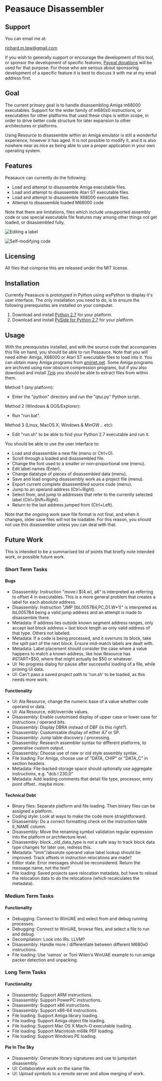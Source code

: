 # Peasauce Disassembler

## Support

You can email me at:

 richard.m.tew@gmail.com

If you wish to generally support or encourage the development of this tool, or sponsor the development of specific features, [Paypal donations](http://disinterest.org/donate.html) will be used for that purpose.  For those who are serious about sponsoring development of a specific feature it is best to discuss it with me at my email address first.

## Goal

The current primary goal is to handle disassembling Amiga m68000 executables. Support for the wider family of m680x0 instructions, or executables for other platforms that used these chips is within scope, in order to drive better code structure for later expansion to other architectures or platforms.

Using Resource to disassemble within an Amiga emulator is still a wonderful experience, however it has aged.  It is not possible to modify it, and it is also nowhere near as nice as being able to use a proper application in your own operating system.

## Features

Peasauce can currently do the following:

* Load and attempt to disassemble Amiga executable files.
* Load and attempt to disassemble Atari ST executable files.
* Load and attempt to disassemble X68000 executable files.
* Attempt to disassemble loaded M68000 code

Note that there are limitations, files which include unsupported assembly code or use special executable file features may among other things not get loaded, or disassembled fully.

![Editing a label](http://i.imgur.com/cUMLj.png "Editing a label")

![Self-modifying code](http://i.imgur.com/Fyefy.png "Self-modifying code")

## Licensing

All files that comprise this are released under the MIT license.

## Installation

Currently Peasauce is prototyped in Python using wxPython to display it's user interface.  The only installation you need to do, is to ensure the following prerequisites are installed on your computer.

1. Download and install [Python 2.7](http://python.org/download/) for your platform.
2. Download and install [PySide for Python 2.7](http://www.pyside.org/) for your platform.

## Usage

With the prerequisites installed, and with the source code that accompanies this file on hand, you should be able to run Peasauce.  Note that you will need either Amiga, X68000 or Atari ST executable files to load into it.  You can obtain many Amiga programs from [aminet.net](http://aminet.net).  Some Amiga programs are archived using now obscure compression programs, but if you also download and install [7zip](www.7-zip.org) you should be able to extract files from within them.

Method 1 (any platform):
* Enter the "python" directory and run the "qtui.py" Python script.

Method 2 (Windows & DOS/Explorer):
* Run "run.bat".

Method 3 (Linux, MacOS X, Windows & MinGW .. etc):
* Edit "run.sh" to be able to find your Python 2.7 executable and run it.

You should be able to use the user interface to:
* Load and disassemble a new file (menu or Ctrl+O).
* Scroll through a loaded and disassembled file.
* Change the font used to a smaller or non-proportional one (menu).
* Edit label names (Enter).
* Change datatype of pieces of disassembled data (menu).
* Save and load ongoing disassembly work as a project file (menu).
* Export current complete disassembled source code (menu).
* Jump to an operand address (Ctrl+Right).
* Select from, and jump to addresses that refer to the currently selected label (Ctrl+Shift+Right).
* Return to the last address jumped from (Ctrl+Left).

Note that the ongoing work save file format is not final, and when it changes, older save files will not be loadable.  For this reason, you should not use this disassembler unless you can deal with that.

## Future Work

This is intended to be a summarised list of points that briefly note intended work, or possible future work.

### Short Term Tasks

#### Bugs

* Disassembly: Instruction "move.l $(4.w), a6" is interpreted as referring to offset 4 in executables.  This is a more general problem that creates a label for each absolute address.
* Disassembly: Instruction "JMP (lbL0057B4,PC,D1.W*1)" is interpreted as lbL0057B4 being a valid jump address and an attempt is made to disassemble there.
* Metadata: If address lies outside known segment address ranges, only accept last block address + last block length as only valid address of that type.  Others not labeled. 
* Metadata: If a code is being processed, and it overruns its block, take the spilt part of the next block.  Ensure mid-match labels are dealt with.
* Metadata: Label placement should consider the case where a value happens to match a known address, like how Resource has #START+$50, where that might actually be $50 or whatever.
* UI: No progress dialog for pause after successful loading of a file, while priming UI data.
* UI: Can't pass a saved project path to 'run.sh' to be loaded, as this needs more work.

#### Functionality

* UI: Ala Resource, change the numeric base of a value whether code operand or data.
* UI: Ala Resource, edit/override values.
* Disassembly: Enable customised display of upper case or lower case for instructions / operand bits.
* Disassembly: Display DBRA instead of DBF (is this right?).
* Disassembly: Customisable display of either A7 or SP.
* Disassembly: Jump table discovery / processing.
* Disassembly: Research assembler syntax for different platforms, to generalise custom output.
* Disassembly: Choose use of new or old style assembly syntax.
* File loading: For Amiga, choose use of "DATA, CHIP" or "DATA_C" in section headers.
* Metadata: File-backed storage space should optionally use aggregate instructions, e.g. "dcb.l 230,0"
* Metadata: Add leading comments that detail file type, processor, entry point offset.. maybe more.

#### Technical Debt

* Binary files: Separate platform and file loading.  Then binary files can be assigned a platform.
* Coding style: Look at ways to make the code more straightforward.
* Disassembly: Do a correct formatting check on the instruction table II_NAME column.
* Disassembly: Move the renaming symbol validation regular expression into the platform or architecture level.
* Disassembly: block._old_data_type is not a safe way to track block data type changes for later use, redress this.
* Metadata: "Imm"/absolute operand value label lookup should be improved.  Track offsets in instruction relocations are made?
* Editor state: Error messages should be reconsidered.  Return the message name, not the text?
* File loading: Saved projects save relocation metadata, but have to reload the relocation data to do the relocations (which recalculates the metadata).

### Medium Term Tasks

#### Functionality

* Debugging: Connect to WinUAE and select from and debug running processes.
* Debugging: Connect to WinUAE, browse files, and select a file to run and debug.
* Decompilation: Look into IRs.  LLVM?
* Disassembly: Handle more / differentiate between different M680x0 instructions.
* File loading: Use 'vamos' or Toni Wilen's WinUAE example to run amiga packer detection and unpacking.

### Long Term Tasks

#### Functionality

* Disassembly: Support ARM instructions.
* Disassembly: Support PowerPC instructions.
* Disassembly: Support x86 instructions.
* Disassembly: Support x86-64 instructions.
* File loading: Support Amiga library loading.
* File loading: Support Amiga object file loading.
* File loading: Support Mac OS X Mach-O executable loading.
* File loading: Support Macintosh m68k PEF loading.
* File loading: Support Windows PE loading.

#### Pie In The Sky

* Disassembly: Generate library signatures and use to jumpstart disassembly.
* UI: Collaborative work on the same file.
* UI: Upload symbols to a remote server and allow merging of work.
